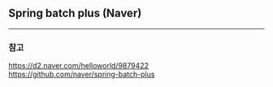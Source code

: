 ## Spring batch plus (Naver)



---

### 참고
https://d2.naver.com/helloworld/9879422 <br/>
https://github.com/naver/spring-batch-plus
